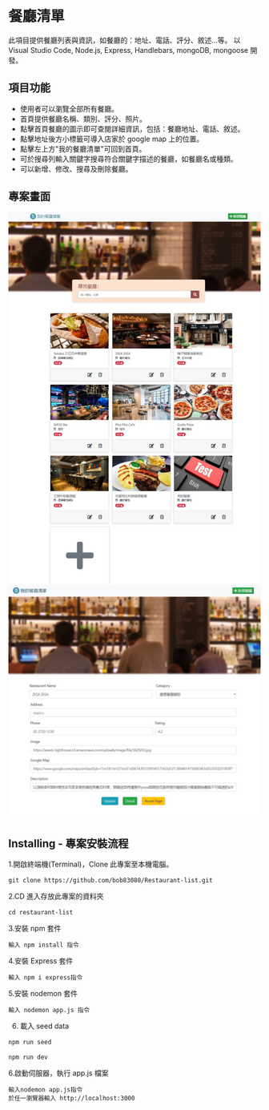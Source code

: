 # 餐廳清單
此項目提供餐廳列表與資訊，如餐廳的：地址、電話、評分、敘述...等。
以 Visual Studio Code, Node.js, Express, Handlebars, mongoDB, mongoose 開發。

## 項目功能
* 使用者可以瀏覽全部所有餐廳。
* 首頁提供餐廳名稱、類別、評分、照片。
* 點擊首頁餐廳的圖示即可查閱詳細資訊，包括：餐廳地址、電話、敘述。
* 點擊地址後方小標籤可導入店家於 google map 上的位置。
* 點擊左上方"我的餐廳清單"可回到首頁。
* 可於搜尋列輸入關鍵字搜尋符合關鍵字描述的餐廳，如餐廳名或種類。
* 可以新增、修改、搜尋及刪除餐廳。

## 專案畫面

![Home page](/public/restaurant-index.JPG)
![Restaurant page](/public/restaurant-show.JPG)

## Installing - 專案安裝流程
1.開啟終端機(Terminal)，Clone 此專案至本機電腦。
```
git clone https://github.com/bob83080/Restaurant-list.git
```
2.CD 進入存放此專案的資料夾
```
cd restaurant-list
```
3.安裝 npm 套件
```
輸入 npm install 指令
```
4.安裝 Express 套件
```
輸入 npm i express指令
```
5.安裝 nodemon 套件
```
輸入 nodemon app.js 指令
```
6. 載入 seed data
```
npm run seed
```
```
npm run dev
```

6.啟動伺服器，執行 app.js 檔案
```
輸入nodemon app.js指令
於任一瀏覽器輸入 http://localhost:3000 
```


